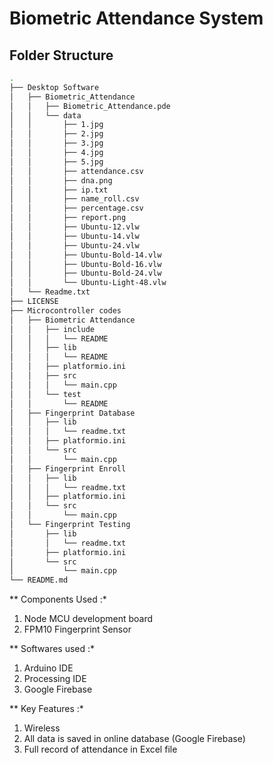 # Biometric Attendance System

## Folder Structure
```bash
.
├── Desktop Software
│   ├── Biometric_Attendance
│   │   ├── Biometric_Attendance.pde
│   │   └── data
│   │       ├── 1.jpg
│   │       ├── 2.jpg
│   │       ├── 3.jpg
│   │       ├── 4.jpg
│   │       ├── 5.jpg
│   │       ├── attendance.csv
│   │       ├── dna.png
│   │       ├── ip.txt
│   │       ├── name_roll.csv
│   │       ├── percentage.csv
│   │       ├── report.png
│   │       ├── Ubuntu-12.vlw
│   │       ├── Ubuntu-14.vlw
│   │       ├── Ubuntu-24.vlw
│   │       ├── Ubuntu-Bold-14.vlw
│   │       ├── Ubuntu-Bold-16.vlw
│   │       ├── Ubuntu-Bold-24.vlw
│   │       └── Ubuntu-Light-48.vlw
│   └── Readme.txt
├── LICENSE
├── Microcontroller codes
│   ├── Biometric Attendance
│   │   ├── include
│   │   │   └── README
│   │   ├── lib
│   │   │   └── README
│   │   ├── platformio.ini
│   │   ├── src
│   │   │   └── main.cpp
│   │   └── test
│   │       └── README
│   ├── Fingerprint Database
│   │   ├── lib
│   │   │   └── readme.txt
│   │   ├── platformio.ini
│   │   └── src
│   │       └── main.cpp
│   ├── Fingerprint Enroll
│   │   ├── lib
│   │   │   └── readme.txt
│   │   ├── platformio.ini
│   │   └── src
│   │       └── main.cpp
│   └── Fingerprint Testing
│       ├── lib
│       │   └── readme.txt
│       ├── platformio.ini
│       └── src
│           └── main.cpp
└── README.md
```

** Components Used :*

1. Node MCU development board
2. FPM10 Fingerprint Sensor

** Softwares used :*

1. Arduino IDE
2. Processing IDE
3. Google Firebase

** Key Features :*

1. Wireless
2. All data is saved in online database (Google Firebase)
3. Full record of attendance in Excel file

